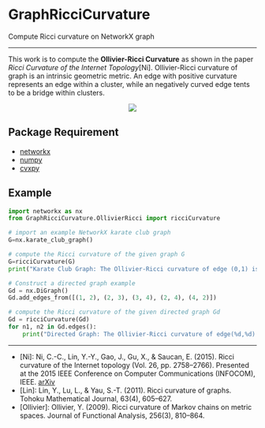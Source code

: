 # GraphRicciCurvature
Compute Ricci curvature on NetworkX graph


-----
This work is to compute the **Ollivier-Ricci Curvature** as shown in the paper *Ricci Curvature of the Internet Topology*[Ni]. 
Ollivier-Ricci curvature of graph is an intrinsic geometric metric. An edge with positive curvature represents an edge within a cluster, while an negatively curved edge tents to be a bridge within clusters. 
<p align="center"> 
<img src="https://www3.cs.stonybrook.edu/~chni/img/3967-graph-gray-small.png">
</p>

## Package Requirement

* [networkx](https://github.com/networkx/networkx)
* [numpy](https://github.com/numpy/numpy)
* [cvxpy](https://github.com/cvxgrp/cvxpy)

## Example

```python
import networkx as nx
from GraphRicciCurvature.OllivierRicci import ricciCurvature

# import an example NetworkX karate club graph
G=nx.karate_club_graph()

# compute the Ricci curvature of the given graph G
G=ricciCurvature(G)
print("Karate Club Graph: The Ollivier-Ricci curvature of edge (0,1) is %f" % G[0][1]["ricciCurvature"])

# Construct a directed graph example
Gd = nx.DiGraph()
Gd.add_edges_from([(1, 2), (2, 3), (3, 4), (2, 4), (4, 2)])

# compute the Ricci curvature of the given directed graph Gd
Gd = ricciCurvature(Gd)
for n1, n2 in Gd.edges():
    print("Directed Graph: The Ollivier-Ricci curvature of edge(%d,%d) id %f" % (n1, n2, Gd[n1][n2]["ricciCurvature"]))

```

-----

- [Ni]: Ni, C.-C., Lin, Y.-Y., Gao, J., Gu, X., & Saucan, E. (2015). Ricci curvature of the Internet topology (Vol. 26, pp. 2758–2766). Presented at the 2015 IEEE Conference on Computer Communications (INFOCOM), IEEE. [arXiv](https://arxiv.org/abs/1501.04138)
- [Lin]: Lin, Y., Lu, L., & Yau, S.-T. (2011). Ricci curvature of graphs. Tohoku Mathematical Journal, 63(4), 605–627.
- [Ollivier]: Ollivier, Y. (2009). Ricci curvature of Markov chains on metric spaces. Journal of Functional Analysis, 256(3), 810–864.
